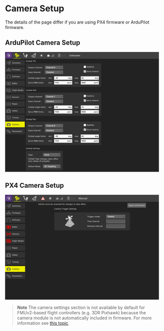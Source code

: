 # Camera Setup

The details of the page differ if you are using PX4 firmware or ArduPilot firmware.

## ArduPilot Camera Setup

![](../../assets/setup/APMCamera.jpg)

## PX4 Camera Setup

![PX4 Camera setup](../../assets/setup/PX4Camera.jpg)

> **Note** The camera settings section is not available by default for FMUv2-based flight controllers (e.g. 3DR Pixhawk) because the camera module is not automatically included in firmware.
  For more information see [this topic](http://docs.px4.io/master/en/advanced_config/parameters.html#parameter-not-in-firmware).

